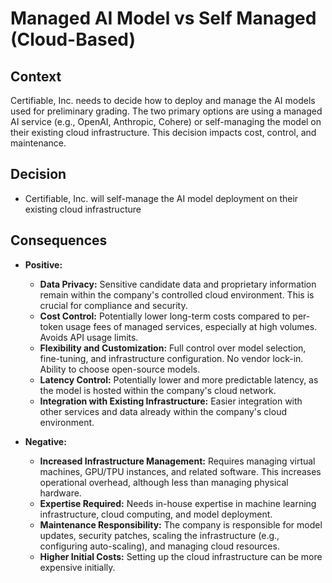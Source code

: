 # Managed AI Model vs Self Managed (Cloud-Based)

## Context

Certifiable, Inc. needs to decide how to deploy and manage the AI models used for preliminary grading. The two primary options are using a managed AI service (e.g., OpenAI, Anthropic, Cohere) or self-managing the model on their existing cloud infrastructure. This decision impacts cost, control, and maintenance.

## Decision

- Certifiable, Inc. will self-manage the AI model deployment on their existing cloud infrastructure

## Consequences

- **Positive:**
    - **Data Privacy:** Sensitive candidate data and proprietary information remain within the company's controlled cloud environment. This is crucial for compliance and security.
    - **Cost Control:** Potentially lower long-term costs compared to per-token usage fees of managed services, especially at high volumes. Avoids API usage limits.
    - **Flexibility and Customization:** Full control over model selection, fine-tuning, and infrastructure configuration. No vendor lock-in. Ability to choose open-source models.
    - **Latency Control:** Potentially lower and more predictable latency, as the model is hosted within the company's cloud network.
    - **Integration with Existing Infrastructure:** Easier integration with other services and data already within the company's cloud environment.

- **Negative:**
    - **Increased Infrastructure Management:** Requires managing virtual machines, GPU/TPU instances, and related software. This increases operational overhead, although less than managing physical hardware.
    - **Expertise Required:** Needs in-house expertise in machine learning infrastructure, cloud computing, and model deployment.
    - **Maintenance Responsibility:** The company is responsible for model updates, security patches, scaling the infrastructure (e.g., configuring auto-scaling), and managing cloud resources.
	- **Higher Initial Costs:** Setting up the cloud infrastructure can be more expensive initially.